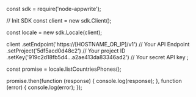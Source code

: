 const sdk = require('node-appwrite');

// Init SDK
const client = new sdk.Client();

const locale = new sdk.Locale(client);

client
    .setEndpoint('https://[HOSTNAME_OR_IP]/v1') // Your API Endpoint
    .setProject('5df5acd0d48c2') // Your project ID
    .setKey('919c2d18fb5d4...a2ae413da83346ad2') // Your secret API key
;

const promise = locale.listCountriesPhones();

promise.then(function (response) {
    console.log(response);
}, function (error) {
    console.log(error);
});